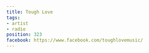```yaml
---
title: Tough Love
tags:
- artist
- radio
position: 323
facebook: https://www.facebook.com/toughlovemusic/
---
```


